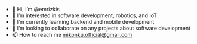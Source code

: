 - 👋 Hi, I’m @emrizkis
- 👀 I’m interested in software development, robotics, and IoT
- 🌱 I’m currently learning backend and mobile development
- 💞️ I’m looking to collaborate on any projects about software development
- 📫 How to reach me mikonku.official@gmail.com

<!---
emrizkis/emrizkis is a ✨ special ✨ repository because its `README.md` (this file) appears on your GitHub profile.
You can click the Preview link to take a look at your changes.
--->
